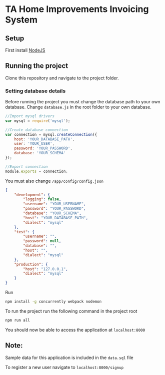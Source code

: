 # TA Home Improvements Invoicing System

## Setup
First install [NodeJS](https://nodejs.org/en/)

## Running the project
Clone this repository and navigate to the project folder.

### Setting database details

Before running the project you must change the database path to your own database.
Change `database.js` in the root folder to your own database.

```javascript
//Import mysql drivers
var mysql = require('mysql');

//Create database connection
var connection = mysql.createConnection({
    host: 'YOUR_DATABASE_PATH',
    user: 'YOUR_USER',
    password: 'YOUR_PASSWORD',
    database: 'YOUR_SCHEMA'
});

//Export connection
module.exports = connection;
```

You must also change `/app/config/config.json`

```json
{ 
    "development": { 
        "logging": false,
        "username": "YOUR_USERNAME", 
        "password": "YOUR_PASSWORD", 
        "database": "YOUR_SCHEMA", 
        "host": "YOUR_DATABASE_PATH", 
        "dialect": "mysql" 
    }, 
    "test": { 
        "username": "", 
        "password": null, 
        "database": "", 
        "host": "", 
        "dialect": "mysql"
    }, 
    "production": {
        "host": "127.0.0.1", 
        "dialect": "mysql" 
    } 
}
```

Run 
```bash
npm install -g concurrently webpack nodemon
```
To run the project run the following command in the project root

```bash
npm run all
```

You should now be able to access the application at `localhost:8000`

## Note:
Sample data for this application is included in the `data.sql` file

To register a new user navigate to `localhost:8000/signup`
